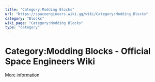 ```yaml
---
title: "Category:Modding Blocks"
url: "https://spaceengineers.wiki.gg/wiki/Category:Modding_Blocks"
category: "Blocks"
wiki_page: "Category:Modding Blocks"
type: "category"
---
```


# Category:Modding Blocks - Official Space Engineers Wiki

[More information](https://www.indie.io/privacy-policy)